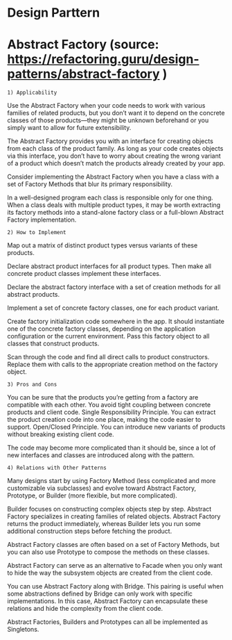 # Design Parttern
# Abstract Factory (source: https://refactoring.guru/design-patterns/abstract-factory )

    1) Applicability

Use the Abstract Factory when your code needs to work with various families of related products, but you don’t want it to depend on the concrete classes of those products—they might be unknown beforehand or you simply want to allow for future extensibility.

The Abstract Factory provides you with an interface for creating objects from each class of the product family. As long as your code creates objects via this interface, you don’t have to worry about creating the wrong variant of a product which doesn’t match the products already created by your app.

Consider implementing the Abstract Factory when you have a class with a set of Factory Methods that blur its primary responsibility.

In a well-designed program each class is responsible only for one thing. When a class deals with multiple product types, it may be worth extracting its factory methods into a stand-alone factory class or a full-blown Abstract Factory implementation.

    2) How to Implement

Map out a matrix of distinct product types versus variants of these products.

Declare abstract product interfaces for all product types. Then make all concrete product classes implement these interfaces.

Declare the abstract factory interface with a set of creation methods for all abstract products.

Implement a set of concrete factory classes, one for each product variant.

Create factory initialization code somewhere in the app. It should instantiate one of the concrete factory classes, depending on the application configuration or the current environment. Pass this factory object to all classes that construct products.

Scan through the code and find all direct calls to product constructors. Replace them with calls to the appropriate creation method on the factory object.

    3) Pros and Cons

You can be sure that the products you’re getting from a factory are compatible with each other.
You avoid tight coupling between concrete products and client code.
Single Responsibility Principle. You can extract the product creation code into one place, making the code easier to support.
Open/Closed Principle. You can introduce new variants of products without breaking existing client code.

The code may become more complicated than it should be, since a lot of new interfaces and classes are introduced along with the pattern.

    4) Relations with Other Patterns

Many designs start by using Factory Method (less complicated and more customizable via subclasses) and evolve toward Abstract Factory, Prototype, or Builder (more flexible, but more complicated).

Builder focuses on constructing complex objects step by step. Abstract Factory specializes in creating families of related objects. Abstract Factory returns the product immediately, whereas Builder lets you run some additional construction steps before fetching the product.

Abstract Factory classes are often based on a set of Factory Methods, but you can also use Prototype to compose the methods on these classes.

Abstract Factory can serve as an alternative to Facade when you only want to hide the way the subsystem objects are created from the client code.

You can use Abstract Factory along with Bridge. This pairing is useful when some abstractions defined by Bridge can only work with specific implementations. In this case, Abstract Factory can encapsulate these relations and hide the complexity from the client code.

Abstract Factories, Builders and Prototypes can all be implemented as Singletons.

